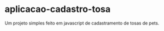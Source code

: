 # aplicacao-cadastro-tosa
Um projeto simples feito em javascript de cadastramento de tosas de pets.
